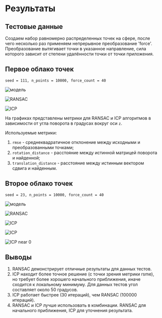 # Результаты

## Тестовые данные

Создаем набор равномерно распределенных точек на сфере, после чего
несколько раз применяем непрерывное преобразование 'force'.
Преобразование вытягивает точки в указанное направление, сила которого
зависит от степени удалённости точки от точки приложения.

## Первое облако точек

`seed = 111, n_points = 10000, force_count = 40`

![модель](./images/potato.png)

![RANSAC](./images/RANSAC_metrics.png)

![ICP](./images/ICP_metrics.png)

На графиках представлены метрики для RANSAC и ICP алгоритмов в зависимости от угла поворота в градусах вокруг оси `z`.

Используемые метрики:

1. `rmse` - среднеквадратичное отклонение между исходными и преобразованными точками;
2. `rotation_distance` - расстояние между истинной матрицей поворота и найденной;
3. `translation_distance` - расстояние между истинным вектором сдвига и найденным.

## Второе облако точек

`seed = 23, n_points = 10000, force_count = 40`

![модель](./images/potato_bad.png)

![RANSAC](./images/RANSAC_metrics_icp_bad.png)

![ICP](./images/RANSAC_metrics_near_0.png)

![ICP](./images/ICP_metrics_bad.png)

![ICP near 0](./images/ICP_metrics_near_0.png)

## Выводы

1. RANSAC демонстрирует отличные результаты для данных тестов.
2. ICP находит более точное решение (с точки зрения метрики rsme), но требует более хорошего начального приближения, иначе сходится к локальному минимуму. Для данных тестов угол составляет около 50 градусов.
3. ICP работает быстрее (30 итераций), чем RANSAC (100000 итераций).
4. RANSAC и ICP лучше использовать в комбинации. RANSAC для начального приближения, ICP для уточнения результата.

